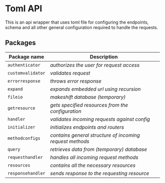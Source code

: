 # Toml API

This is an api wrapper that uses toml file for configuring the endpoints, schema and all other general configuration required to handle the requests.


## Packages

	
| **Package name** | **Description**  
|------|-------------|
| ```authenticator``` | *authorizes the user for request access* |
| ```customvalidator``` | *validates request* |
| ```errorresponse``` | *throws error response* |
| ```expand``` | *expands embedded url using recursion* |
| ```fileio``` | *makeshift database (temporary)* |
| ```getresource``` | *gets specified resources from the configuration* |
| ```handler``` | *validates incoming requests against config* |
| ```initializer``` | *initializes endpoints and routers* |
| ```methodconfigs``` | *contains general structure of incoming request methods* |
| ```query``` | *retrieves data from (temporary) database* |
| ```requesthandler``` | *handles all incoming request methods* |
| ```resources``` | *contains all the necessary resources* |
| ```responsehandler``` | *sends response to the requesting resource* |
